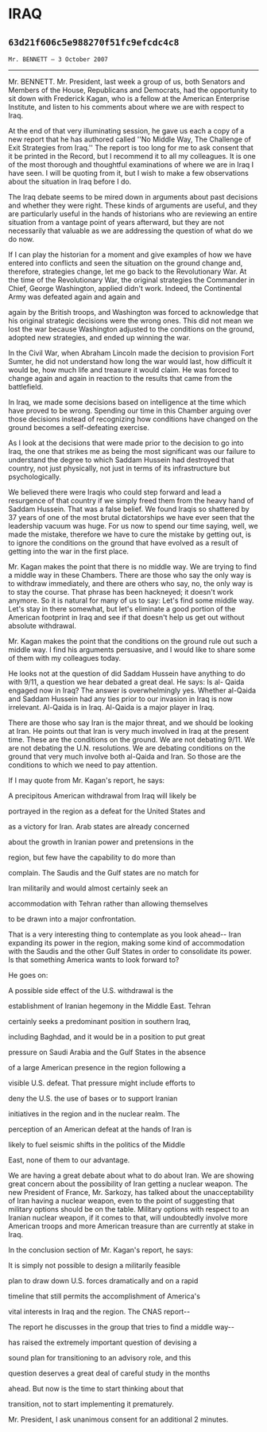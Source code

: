 # IRAQ
## `63d21f606c5e988270f51fc9efcdc4c8`
`Mr. BENNETT — 3 October 2007`

---


Mr. BENNETT. Mr. President, last week a group of us, both Senators 
and Members of the House, Republicans and Democrats, had the 
opportunity to sit down with Frederick Kagan, who is a fellow at the 
American Enterprise Institute, and listen to his comments about where 
we are with respect to Iraq.

At the end of that very illuminating session, he gave us each a copy 
of a new report that he has authored called ''No Middle Way, The 
Challenge of Exit Strategies from Iraq.'' The report is too long for me 
to ask consent that it be printed in the Record, but I recommend it to 
all my colleagues. It is one of the most thorough and thoughtful 
examinations of where we are in Iraq I have seen. I will be quoting 
from it, but I wish to make a few observations about the situation in 
Iraq before I do.

The Iraq debate seems to be mired down in arguments about past 
decisions and whether they were right. These kinds of arguments are 
useful, and they are particularly useful in the hands of historians who 
are reviewing an entire situation from a vantage point of years 
afterward, but they are not necessarily that valuable as we are 
addressing the question of what do we do now.

If I can play the historian for a moment and give examples of how we 
have entered into conflicts and seen the situation on the ground change 
and, therefore, strategies change, let me go back to the Revolutionary 
War. At the time of the Revolutionary War, the original strategies the 
Commander in Chief, George Washington, applied didn't work. Indeed, the 
Continental Army was defeated again and again and


again by the British troops, and Washington was forced to acknowledge 
that his original strategic decisions were the wrong ones. This did not 
mean we lost the war because Washington adjusted to the conditions on 
the ground, adopted new strategies, and ended up winning the war.

In the Civil War, when Abraham Lincoln made the decision to provision 
Fort Sumter, he did not understand how long the war would last, how 
difficult it would be, how much life and treasure it would claim. He 
was forced to change again and again in reaction to the results that 
came from the battlefield.

In Iraq, we made some decisions based on intelligence at the time 
which have proved to be wrong. Spending our time in this Chamber 
arguing over those decisions instead of recognizing how conditions have 
changed on the ground becomes a self-defeating exercise.

As I look at the decisions that were made prior to the decision to go 
into Iraq, the one that strikes me as being the most significant was 
our failure to understand the degree to which Saddam Hussein had 
destroyed that country, not just physically, not just in terms of its 
infrastructure but psychologically.

We believed there were Iraqis who could step forward and lead a 
resurgence of that country if we simply freed them from the heavy hand 
of Saddam Hussein. That was a false belief. We found Iraqis so 
shattered by 37 years of one of the most brutal dictatorships we have 
ever seen that the leadership vacuum was huge. For us now to spend our 
time saying, well, we made the mistake, therefore we have to cure the 
mistake by getting out, is to ignore the conditions on the ground that 
have evolved as a result of getting into the war in the first place.

Mr. Kagan makes the point that there is no middle way. We are trying 
to find a middle way in these Chambers. There are those who say the 
only way is to withdraw immediately, and there are others who say, no, 
the only way is to stay the course. That phrase has been hackneyed; it 
doesn't work anymore. So it is natural for many of us to say: Let's 
find some middle way. Let's stay in there somewhat, but let's eliminate 
a good portion of the American footprint in Iraq and see if that 
doesn't help us get out without absolute withdrawal.

Mr. Kagan makes the point that the conditions on the ground rule out 
such a middle way. I find his arguments persuasive, and I would like to 
share some of them with my colleagues today.

He looks not at the question of did Saddam Hussein have anything to 
do with 9/11, a question we hear debated a great deal. He says: Is al-
Qaida engaged now in Iraq? The answer is overwhelmingly yes. Whether 
al-Qaida and Saddam Hussein had any ties prior to our invasion in Iraq 
is now irrelevant. Al-Qaida is in Iraq. Al-Qaida is a major player in 
Iraq.

There are those who say Iran is the major threat, and we should be 
looking at Iran. He points out that Iran is very much involved in Iraq 
at the present time. These are the conditions on the ground. We are not 
debating 9/11. We are not debating the U.N. resolutions. We are 
debating conditions on the ground that very much involve both al-Qaida 
and Iran. So those are the conditions to which we need to pay 
attention.

If I may quote from Mr. Kagan's report, he says:




 A precipitous American withdrawal from Iraq will likely be 


 portrayed in the region as a defeat for the United States and 


 as a victory for Iran. Arab states are already concerned 


 about the growth in Iranian power and pretensions in the 


 region, but few have the capability to do more than 


 complain. The Saudis and the Gulf states are no match for 


 Iran militarily and would almost certainly seek an 


 accommodation with Tehran rather than allowing themselves 


 to be drawn into a major confrontation.


That is a very interesting thing to contemplate as you look ahead--
Iran expanding its power in the region, making some kind of 
accommodation with the Saudis and the other Gulf States in order to 
consolidate its power. Is that something America wants to look forward 
to?

He goes on:




 A possible side effect of the U.S. withdrawal is the 


 establishment of Iranian hegemony in the Middle East. Tehran 


 certainly seeks a predominant position in southern Iraq, 


 including Baghdad, and it would be in a position to put great 


 pressure on Saudi Arabia and the Gulf States in the absence 


 of a large American presence in the region following a 


 visible U.S. defeat. That pressure might include efforts to 


 deny the U.S. the use of bases or to support Iranian 


 initiatives in the region and in the nuclear realm. The 


 perception of an American defeat at the hands of Iran is 


 likely to fuel seismic shifts in the politics of the Middle 


 East, none of them to our advantage.


We are having a great debate about what to do about Iran. We are 
showing great concern about the possibility of Iran getting a nuclear 
weapon. The new President of France, Mr. Sarkozy, has talked about the 
unacceptability of Iran having a nuclear weapon, even to the point of 
suggesting that military options should be on the table. Military 
options with respect to an Iranian nuclear weapon, if it comes to that, 
will undoubtedly involve more American troops and more American 
treasure than are currently at stake in Iraq.

In the conclusion section of Mr. Kagan's report, he says:




 It is simply not possible to design a militarily feasible 


 plan to draw down U.S. forces dramatically and on a rapid 


 timeline that still permits the accomplishment of America's 


 vital interests in Iraq and the region. The CNAS report--


The report he discusses in the group that tries to find a middle 
way--



 has raised the extremely important question of devising a 


 sound plan for transitioning to an advisory role, and this 


 question deserves a great deal of careful study in the months 


 ahead. But now is the time to start thinking about that 


 transition, not to start implementing it prematurely.


Mr. President, I ask unanimous consent for an additional 2 minutes.